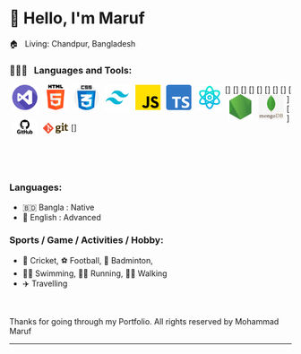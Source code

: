 <h1> 👋 Hello, I'm Maruf </h1>

🏠 &nbsp; Living: Chandpur, Bangladesh

<!-- web related skills section starts here  -->

### 👨🏽‍💻 &nbsp; Languages and Tools:

[<img align="left" alt="vscode" title="html" width="45" hspace="5" src="./images/visual-studio.png" />]
[<img align="left" alt="html5" title="html" width="45" hspace="5" src="./images/html-5.png" />]
[<img align="left" alt="html5" title="css" width="45" hspace="5" src="./images/css.png" />]
[<img align="left" alt="html5" title="css" width="45" hspace="5" src="./images/Tailwind_CSS_Logo.svg.png" />]
[<img align="left" alt="html5" title="css" width="45" hspace="5" src="./images/js.png" />]
[<img align="left" alt="html5" title="css" width="45" hspace="5" src="./images/typescript.png" />]
[<img align="left" alt="html5" title="css" width="45" hspace="5" src="./images/science.png" />]
[<img align="left" alt="html5" title="css" width="45" hspace="5" src="./images/node-js.png" />]
[<img align="left" alt="html5" title="css" width="45" hspace="5" src="./images/png-transparent-mongodb-original-wordmark-logo-icon-thumbnail.png" />]
[<img align="left" alt="html5" title="css" width="45" hspace="5" src="./images/GitHub-Logo.png" />]
[<img align="left" alt="html5" title="css" width="45" hspace="5" src="./images/1280px-Git-logo.svg.png" />]

<br />
<br />
<br />

<!-- web related skills section ends here  -->
<!-- other skills and my videos for computer science section starts here  -->

<!-- my languages section starts here  -->

### Languages:

- 🇧🇩 Bangla : Native
- 🏴󠁧󠁢󠁥󠁮󠁧󠁿 English : Advanced
  <br />

<!-- my languages section ends here  -->

<!-- my sports and game section starts here  -->

### Sports / Game / Activities / Hobby:

- 🏏 Cricket, ⚽ Football, 🏸 Badminton,
- 🏊‍♂️ Swimming, 🏃‍♂️ Running, 🚶‍♂️ Walking
- ✈️ Travelling

<br />
<!-- my sports and games section ends here  -->

<!-- Honors & awards section starts here  -->

Thanks for going through my Portfolio.
All rights reserved by Mohammad Maruf

---

<!-- Links section ends here -->
